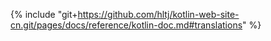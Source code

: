 {% include "git+https://github.com/hltj/kotlin-web-site-cn.git/pages/docs/reference/kotlin-doc.md#translations" %}
